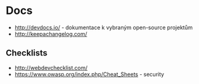 # Docs #

- http://devdocs.io/ - dokumentace k vybraným open-source projektům
- http://keepachangelog.com/

## Checklists ##

- http://webdevchecklist.com/
- https://www.owasp.org/index.php/Cheat_Sheets - security
